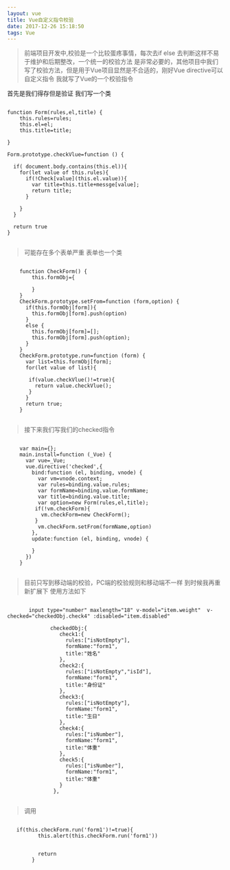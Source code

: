 ```yaml
---
layout: vue
title: Vue自定义指令校验
date: 2017-12-26 15:18:50
tags: Vue
---
```

>前端项目开发中,校验是一个比较蛋疼事情，每次去if else 去判断这样不易于维护和后期整改，一个统一的校验方法
是非常必要的，其他项目中我们写了校验方法，但是用于Vue项目显然是不合适的，刚好Vue directive可以自定义指令
我就写了Vue的一个校验指令


首先是我们得存但是验证 我们写一个类
<pre><code>
function Form(rules,el,title) {
    this.rules=rules;
    this.el=el;
    this.title=title;

}

Form.prototype.checkVlue=function () {

  if( document.body.contains(this.el)){
    for(let value of this.rules){
      if(!Check[value](this.el.value)){
        var title=this.title+messge[value];
        return title;
      }

    }
  }

  return true
}
  		
</code></pre>
>可能存在多个表单严重  表单也一个类
<pre><code>
  	function CheckForm() {
        this.formObj={
    
        }
    }
    CheckForm.prototype.setFrom=function (form,option) {
      if(this.formObj[form]){
        this.formObj[form].push(option)
      }
      else {
        this.formObj[form]=[];
        this.formObj[form].push(option);
      }
    }
    CheckForm.prototype.run=function (form) {
      var list=this.formObj[form];
      for(let value of list){
    
       if(value.checkVlue()!=true){
         return value.checkVlue();
       }
      }
      return true;
    }
  		
</code></pre>
>接下来我们写我们的checked指令
<pre><code>
  	var main={};
  	main.install=function (_Vue) {
      var vue=_Vue;
      vue.directive('checked',{
        bind:function (el, binding, vnode) {
          var vm=vnode.context;
          var rules=binding.value.rules;
          var formName=binding.value.formName;
          var title=binding.value.title;
          var option=new Form(rules,el,title);
         if(!vm.checkForm){
           vm.checkForm=new CheckForm();
         }
          vm.checkForm.setFrom(formName,option)
        },
        update:function (el, binding, vnode) {
    
        }
      })
    }
  		
</code></pre>
>目前只写到移动端的校验，PC端的校验规则和移动端不一样
到时候我再重新扩展下
使用方法如下
<pre><code>
       input type="number" maxlength="18" v-model="item.weight"  v-checked="checkedObj.check4" :disabled="item.disabled"
       
              checkedObj:{
                 check1:{
                   rules:["isNotEmpty"],
                   formName:"form1",
                   title:"姓名"
                 },
                 check2:{
                   rules:["isNotEmpty","isId"],
                   formName:"form1",
                   title:"身份证"
                 },
                 check3:{
                   rules:["isNotEmpty"],
                   formName:"form1",
                   title:"生日"
                 },
                 check4:{
                   rules:["isNumber"],
                   formName:"form1",
                   title:"体重"
                 },
                 check5:{
                   rules:["isNumber"],
                   formName:"form1",
                   title:"体重"
                 }
               },
  		
</code></pre>
>调用
<pre><code>
   if(this.checkForm.run('form1')!=true){
          this.alert(this.checkForm.run('form1'))


          return
        }
</code></pre>
